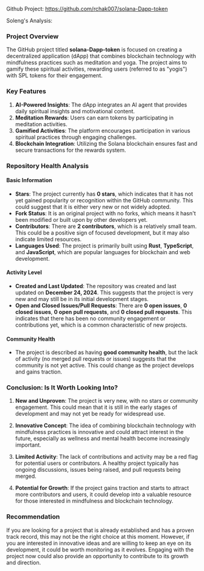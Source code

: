 Github Project: https://github.com/rchak007/solana-Dapp-token

Soleng's Analysis:

### Project Overview

The GitHub project titled **solana-Dapp-token** is focused on creating a decentralized application (dApp) that combines blockchain technology with mindfulness practices such as meditation and yoga. The project aims to gamify these spiritual activities, rewarding users (referred to as "yogis") with SPL tokens for their engagement. 

### Key Features

1. **AI-Powered Insights**: The dApp integrates an AI agent that provides daily spiritual insights and motivational content.
2. **Meditation Rewards**: Users can earn tokens by participating in meditation activities.
3. **Gamified Activities**: The platform encourages participation in various spiritual practices through engaging challenges.
4. **Blockchain Integration**: Utilizing the Solana blockchain ensures fast and secure transactions for the rewards system.

### Repository Health Analysis

#### Basic Information
- **Stars**: The project currently has **0 stars**, which indicates that it has not yet gained popularity or recognition within the GitHub community. This could suggest that it is either very new or not widely adopted.
- **Fork Status**: It is an original project with no forks, which means it hasn't been modified or built upon by other developers yet.
- **Contributors**: There are **2 contributors**, which is a relatively small team. This could be a positive sign of focused development, but it may also indicate limited resources.
- **Languages Used**: The project is primarily built using **Rust**, **TypeScript**, and **JavaScript**, which are popular languages for blockchain and web development.

#### Activity Level
- **Created and Last Updated**: The repository was created and last updated on **December 24, 2024**. This suggests that the project is very new and may still be in its initial development stages.
- **Open and Closed Issues/Pull Requests**: There are **0 open issues**, **0 closed issues**, **0 open pull requests**, and **0 closed pull requests**. This indicates that there has been no community engagement or contributions yet, which is a common characteristic of new projects.

#### Community Health
- The project is described as having **good community health**, but the lack of activity (no merged pull requests or issues) suggests that the community is not yet active. This could change as the project develops and gains traction.

### Conclusion: Is It Worth Looking Into?

1. **New and Unproven**: The project is very new, with no stars or community engagement. This could mean that it is still in the early stages of development and may not yet be ready for widespread use.

2. **Innovative Concept**: The idea of combining blockchain technology with mindfulness practices is innovative and could attract interest in the future, especially as wellness and mental health become increasingly important.

3. **Limited Activity**: The lack of contributions and activity may be a red flag for potential users or contributors. A healthy project typically has ongoing discussions, issues being raised, and pull requests being merged.

4. **Potential for Growth**: If the project gains traction and starts to attract more contributors and users, it could develop into a valuable resource for those interested in mindfulness and blockchain technology.

### Recommendation

If you are looking for a project that is already established and has a proven track record, this may not be the right choice at this moment. However, if you are interested in innovative ideas and are willing to keep an eye on its development, it could be worth monitoring as it evolves. Engaging with the project now could also provide an opportunity to contribute to its growth and direction.